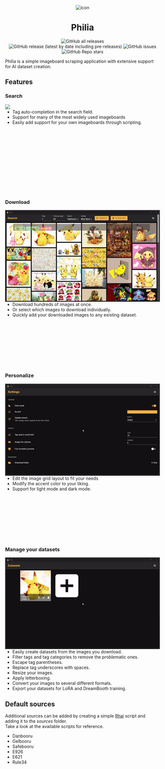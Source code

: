<p style="text-align: center">
    <img src="icon.ico" alt="icon" width="200"/>
</p>
<h1 style="text-align: center">
    Philia
</h1>

<p style="text-align: center">
    <img alt="GitHub all releases" src="https://img.shields.io/github/downloads/MaximumOverflow/Philia/total?style=for-the-badge">
    <img alt="GitHub release (latest by date including pre-releases)" src="https://img.shields.io/github/v/release/MaximumOverflow/Philia?include_prereleases&style=for-the-badge">
    <img alt="GitHub issues" src="https://img.shields.io/github/issues/MaximumOverflow/Philia?color=%23366ace&style=for-the-badge">
    <img alt="GitHub Repo stars" src="https://img.shields.io/github/stars/MaximumOverflow/Philia?color=%23dfb317&style=for-the-badge">
</p>

Philia is a simple imageboard scraping application with extensive support for AI dataset creation.

## Features

### Search
[<img src="images/search.gif" align="right" width="512"/>](images/search.gif)
- Tag auto-completion in the search field.
- Support for many of the most widely used imageboards
- Easily add support for your own imageboards through scripting.

<p>&nbsp;</p>
<p>&nbsp;</p>
<p>&nbsp;</p>
<p>&nbsp;</p>
<p>&nbsp;</p>
<p>&nbsp;</p>
<p>&nbsp;</p>

### Download
[<img src="images/download.gif" align="right" width="512"/>](images/download.gif)
- Download hundreds of images at once.
- Or select which images to download individually.
- Quickly add your downloaded images to any existing dataset.

<p>&nbsp;</p>
<p>&nbsp;</p>
<p>&nbsp;</p>
<p>&nbsp;</p>
<p>&nbsp;</p>

### Personalize
[<img src="images/personalize.gif" align="right" width="512"/>](images/personalize.gif)
- Edit the image grid layout to fit your needs
- Modify the accent color to your liking.
- Support for light mode and dark mode.

<p>&nbsp;</p>
<p>&nbsp;</p>
<p>&nbsp;</p>
<p>&nbsp;</p>
<p>&nbsp;</p>

### Manage your datasets
[<img src="images/export.gif" align="right" width="512"/>](images/export.gif)
- Easily create datasets from the images you download.
- Filter tags and tag categories to remove the problematic ones.
- Escape tag parentheses.
- Replace tag underscores with spaces.
- Resize your images.
- Apply letterboxing.
- Convert your images to several different formats.
- Export your datasets for LoRA and DreamBooth training.

## Default sources
Additional sources can be added by creating a simple [Rhai](https://rhai.rs/) script and adding it to the *sources* folder.  
Take a look at the available scripts for reference.

- Danbooru
- Gelbooru
- Safebooru
- E926
- E621
- Rule34
